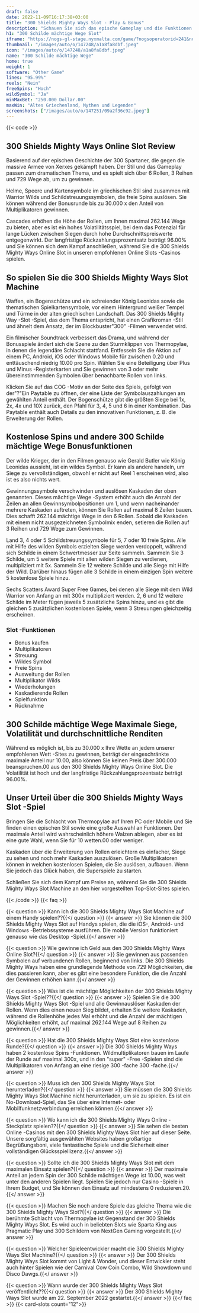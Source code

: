 ```yaml
---
draft: false
date: 2022-11-09T16:17:38+03:00
title: "300 Shields Mighty Ways Slot - Play & Bonus"
description: "Schauen Sie sich das epische Gameplay und die Funktionen der 300 Shields Mighty Ways Slot in unserer Rezension an. Wir zeigen auch, wo wir es mit dem besten Casino -Bonus spielen können."
h1: "300 Schilde mächtige Wege Slot"
iframe: "https://nogs-gl-stage.nyxmalta.com/game/?nogsoperatorid=241&nogsmode=demo&clienttype=html5&lobbyurl=http://demo.nyxinteractive.com?session=&nogscurrency=EUR&nogslang=en_us&nogsgameid=70732"
thumbnail: "/images/auto/o/147248/a1a8fa8dbf.jpeg"
icon: "/images/auto/o/147248/a1a8fa8dbf.jpeg"
name: "300 Schilde mächtige Wege"
home: true
weight: 1
software: "Other Game"
lines: "95.99%"
reels: "Nein"
freeSpins: "Hoch"
wildSymbol: "Ja"
minMaxBet: "250.000 Dollar.00"
maxWin: "Altes Griechenland, Mythen und Legenden"
screenshots: ["/images/auto/o/147251/09a2f36c92.jpeg"]
---
```


{{< code >}}<h2>300 Shields Mighty Ways Online Slot Review</h2><p>Basierend auf der epischen Geschichte der 300 Spartaner, die gegen die massive Armee von Xerxes gekämpft haben. Der Stil und das Gameplay passen zum dramatischen Thema, und es spielt sich über 6 Rollen, 3 Reihen und 729 Wege ab, um zu gewinnen.</p><p>Helme, Speere und Kartensymbole im griechischen Stil sind zusammen mit Warrior Wilds und Schildstreuungssymbolen, die freie Spins auslösen. Sie können während der Bonusrunde bis zu 30.000 x den Anteil von Multiplikatoren gewinnen.</p><p>Cascades erhöhen die Höhe der Rollen, um Ihnen maximal 262.144 Wege zu bieten, aber es ist ein hohes Volatilitätsspiel, bei dem das Potenzial für lange Lücken zwischen Siegen durch hohe Durchschnittspreiswerte entgegenwirkt. Der langfristige Rückzahlungsprozentsatz beträgt 96.00% und Sie können sich dem Kampf anschließen, während Sie die 300 Shields Mighty Ways Online Slot in unseren empfohlenen Online Slots -Casinos spielen.</p><h2>So spielen Sie die 300 Shields Mighty Ways Slot Machine</h2><p>Waffen, ein Bogenschütze und ein schreiender König Leonidas sowie die thematischen Spielkartensymbole, vor einem Hintergrund weißer Tempel und Türme in der alten griechischen Landschaft. Das 300 Shields Mighty Way -Slot -Spiel, das dem Thema entspricht, hat einen Grafikroman -Stil und ähnelt dem Ansatz, der im Blockbuster"300" -Filmen verwendet wird.</p><p>Ein filmischer Soundtrack verbessert das Drama, und während der Bonusspiele ändert sich die Szene zu den Sturmklippen von Thermopylae, in denen die legendäre Schlacht stattfand. Entfesseln Sie die Aktion auf einem PC, Android, iOS oder Windows Mobile für zwischen 0.20 und enttäuschend niedrig 10.00 pro Spin. Wählen Sie eine Beteiligung über Plus und Minus -Registerkarten und Sie gewinnen von 3 oder mehr übereinstimmenden Symbolen über benachbarte Rollen von links.</p><p>Klicken Sie auf das COG -Motiv an der Seite des Spiels, gefolgt von der"?"Ein Paytable zu öffnen, der eine Liste der Symbolauszahlungen am gewählten Anteil enthält. Der Bogenschütze gibt die größten Siege bei 1x, 2x, 4x und 10X zurück, den Pfahl für 3, 4, 5 und 6 in einer Kombination. Das Paytable enthält auch Details zu den innovativen Funktionen, z. B. die Erweiterung der Rollen.</p><h2>Kostenlose Spins und andere 300 Schilde mächtige Wege Bonusfunktionen</h2><p>Der wilde Krieger, der in den Filmen genauso wie Gerald Butler wie König Leonidas aussieht, ist ein wildes Symbol. Er kann als andere handeln, um Siege zu vervollständigen, obwohl er nicht auf Reel 1 erscheinen wird, also ist es also nichts wert.</p><p>Gewinnungssymbole verschwinden und auslösen Kaskaden der oben genannten. Dieses mächtige Wege -System erhöht auch die Anzahl der Zeilen an allen Gewinnsymbolpositionen um 1, und wenn nacheinander mehrere Kaskaden auftreten, können Sie Rollen auf maximal 8 Zeilen bauen. Dies schafft 262.144 mächtige Wege in den 6 Rollen. Sobald die Kaskaden mit einem nicht ausgezeichneten Symbolmix enden, setieren die Rollen auf 3 Reihen und 729 Wege zum Gewinnen.</p><p>Land 3, 4 oder 5 Schildstreuungssymbole für 5, 7 oder 10 freie Spins. Alle mit Hilfe des wilden Symbols erzielten Siege werden verdoppelt, während sich Schilde in einem Schwertmesser zur Seite sammeln. Sammeln Sie 3 Schilde, um 5 weitere Spiele mit allen wilden Siegen zu verdienen, multipliziert mit 5x. Sammeln Sie 12 weitere Schilde und alle Siege mit Hilfe der Wild. Darüber hinaus fügen alle 3 Schilde in einem einzigen Spin weitere 5 kostenlose Spiele hinzu.</p><p>Sechs Scatters Award Super Free Games, bei denen alle Siege mit dem Wild Warrior von Anfang an mit 300x multipliziert werden. 2, 6 und 12 weitere Schilde im Meter fügen jeweils 5 zusätzliche Spins hinzu, und es gibt die gleichen 5 zusätzlichen kostenlosen Spiele, wenn 3 Streuungen gleichzeitig erscheinen.</p><h3>
Slot -Funktionen</h3><ul>
<li></span>
Bonus kaufen</li>
<li></span>
Multiplikatoren</li>
<li></span>
Streuung</li>
<li></span>
Wildes Symbol</li>
<li></span>
Freie Spins</li>
<li></span>
Ausweitung der Rollen</li>
<li></span>
Multiplikator Wilds</li>
<li></span>
Wiederholungen</li>
<li></span>
Kaskadierende Rollen</li>
<li></span>
Spielfunktion</li>
<li></span>
Rücknahme</li></ul><h2>300 Schilde mächtige Wege Maximale Siege, Volatilität und durchschnittliche Renditen</h2><p>Während es möglich ist, bis zu 30.000 x Ihre Wette an jedem unserer empfohlenen Wett -Sites zu gewinnen, beträgt der eingeschränkte maximale Anteil nur 10.00, also können Sie keinen Preis über 300.000 beanspruchen.00 aus den 300 Shields Mighty Ways Online Slot. Die Volatilität ist hoch und der langfristige Rückzahlungsprozentsatz beträgt 96.00%.</p><h2>Unser Urteil über die 300 Shields Mighty Ways Slot -Spiel</h2><p>Bringen Sie die Schlacht von Thermopylae auf Ihren PC oder Mobile und Sie finden einen epischen Stil sowie eine große Auswahl an Funktionen. Der maximale Anteil wird wahrscheinlich höhere Walzen ablegen, aber es ist eine gute Wahl, wenn Sie für 10 wetten.00 oder weniger.</p><p>Kaskaden über die Erweiterung von Rollen erleichtern es einfacher, Siege zu sehen und noch mehr Kaskaden auszulösen. Große Multiplikatoren können in welchen kostenlosen Spielen, die Sie auslösen, aufbauen. Wenn Sie jedoch das Glück haben, die Superspiele zu starten.</p><p>Schließen Sie sich dem Kampf um Preise an, während Sie die 300 Shields Mighty Ways Slot Machine an den hier vorgestellten Top-Slot-Sites spielen.</p>
{{< /code >}}
{{< faq >}}

{{< question >}} Kann ich die 300 Shields Mighty Ways Slot Machine auf einem Handy spielen??{{</ question >}}
{{< answer >}} Sie können die 300 Shields Mighty Ways Slot auf Handys spielen, die die iOS-, Android- und Windows -Betriebssysteme ausführen. Die mobile Version funktioniert genauso wie das Desktop -Spiel.{{</ answer >}}

{{< question >}} Wie gewinne ich Geld aus den 300 Shields Mighty Ways Online Slot?{{</ question >}}
{{< answer >}} Sie gewinnen aus passenden Symbolen auf verbundenen Rollen, beginnend von links. Die 300 Shields Mighty Ways haben eine grundlegende Methode von 729 Möglichkeiten, die dies passieren kann, aber es gibt eine besondere Funktion, die die Anzahl der Gewinnen erhöhen kann.{{</ answer >}}

{{< question >}} Was ist die mächtige Möglichkeiten der 300 Shields Mighty Ways Slot -Spiel??{{</ question >}}
{{< answer >}} Spielen Sie die 300 Shields Mighty Ways Slot -Spiel und alle Gewinnauslöser Kaskaden der Rollen. Wenn dies einen neuen Sieg bildet, erhalten Sie weitere Kaskaden, während die Rollenhöhe jedes Mal erhöht und die Anzahl der mächtigen Möglichkeiten erhöht, auf maximal 262.144 Wege auf 8 Reihen zu gewinnen.{{</ answer >}}

{{< question >}} Hat die 300 Shields Mighty Ways Slot eine kostenlose Runde?{{</ question >}}
{{< answer >}} Die 300 Shields Mighty Ways haben 2 kostenlose Spins -Funktionen. Wildmultiplikatoren bauen im Laufe der Runde auf maximal 300x, und in den "super" -Free -Spielen sind die Multiplikatoren von Anfang an eine riesige 300 -fache 300 -fache.{{</ answer >}}

{{< question >}} Muss ich den 300 Shields Mighty Ways Slot herunterladen?{{</ question >}}
{{< answer >}} Sie müssen die 300 Shields Mighty Ways Slot Machine nicht herunterladen, um sie zu spielen. Es ist ein No-Download-Spiel, das Sie über eine Internet- oder Mobilfunknetzverbindung erreichen können.{{</ answer >}}

{{< question >}} Wo kann ich die 300 Shields Mighty Ways Online -Steckplatz spielen??{{</ question >}}
{{< answer >}} Sie sehen die besten Online -Casinos mit den 300 Shields Mighty Ways Slot hier auf dieser Seite. Unsere sorgfältig ausgewählten Websites haben großartige Begrüßungsboni, viele fantastische Spiele und die Sicherheit einer vollständigen Glücksspiellizenz.{{</ answer >}}

{{< question >}} Sollte ich die 300 Shields Mighty Ways Slot mit dem maximalen Einsatz spielen?{{</ question >}}
{{< answer >}} Der maximale Anteil an jedem Spin der 300 Schilde mächtigen Wege ist 10.00, was weit unter den anderen Spielen liegt. Spielen Sie jedoch nur Casino -Spiele in Ihrem Budget, und Sie können den Einsatz auf mindestens 0 reduzieren.20.{{</ answer >}}

{{< question >}} Machen Sie noch andere Spiele das gleiche Thema wie die 300 Shields Mighty Ways Slot?{{</ question >}}
{{< answer >}} Die berühmte Schlacht von Thermopylae ist Gegenstand der 300 Shields Mighty Ways Slot. Es wird auch in beliebten Slots wie Sparta King aus Pragmatic Play und 300 Schildern von NextGen Gaming vorgestellt.{{</ answer >}}

{{< question >}} Welcher Spieleentwickler macht die 300 Shields Mighty Ways Slot Machine?{{</ question >}}
{{< answer >}} Der 300 Shields Mighty Ways Slot kommt von Light & Wonder, und dieser Entwickler steht auch hinter Spielen wie der Carnival Cow Coin Combo, Wild Showdown und Disco Dawgs.{{</ answer >}}

{{< question >}} Wann wurde der 300 Shields Mighty Ways Slot veröffentlicht??{{</ question >}}
{{< answer >}} Der 300 Shields Mighty Ways Slot wurde am 22. September 2022 gestartet.{{</ answer >}}
{{</ faq >}}
{{< card-slots count="12">}}